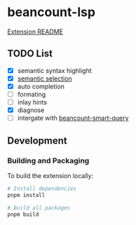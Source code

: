 # beancount-lsp

[Extension README](./packages/lsp-client/README.md)

## TODO List

- [x] semantic syntax highlight
- [x] [semantic selection](https://github.com/microsoft/language-server-protocol/issues/613#issuecomment-445832563)
- [x] auto completion
- [ ] formating
- [ ] inlay hints
- [x] diagnose
- [ ] intergate with [beancount-smart-query](https://github.com/fengkx/beancount-smart-query)

## Development

### Building and Packaging

To build the extension locally:

```bash
# Install dependencies
pnpm install

# Build all packages
pnpm build
```
